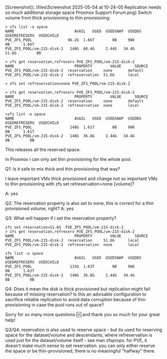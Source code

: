 [Screenshot](..\files\Screenshot 2025-05-04 at 10-24-05 Replication needs so much additional storage space Proxmox Support Forum.png)
Switch volume from thick provisioning to thin provisioning:

```
> zfs list -o space
NAME                           AVAIL   USED  USEDSNAP  USEDDS  USEDREFRESERV  USEDCHILD
PVE_ZFS_POOL                96.2G  1.66T        0B     96K             0B      1.66T
PVE_ZFS_POOL/vm-215-disk-2   148G  88.4G     2.44G   34.4G          51.6G         0B

> zfs get reservation,refreserv PVE_ZFS_POOL/vm-215-disk-2
NAME                           PROPERTY        VALUE      SOURCE
PVE_ZFS_POOL/vm-215-disk-2  reservation     none       default
PVE_ZFS_POOL/vm-215-disk-2  refreservation  51.6G      local

> zfs set refreservation=none PVE_ZFS_POOL/vm-215-disk-2

> zfs get reservation,refreserv PVE_ZFS_POOL/vm-215-disk-2
NAME                           PROPERTY        VALUE      SOURCE
PVE_ZFS_POOL/vm-215-disk-2  reservation     none       default
PVE_ZFS_POOL/vm-215-disk-2  refreservation  none       local

>zfs list -o space
NAME                           AVAIL   USED  USEDSNAP  USEDDS  USEDREFRESERV  USEDCHILD
PVE_ZFS_POOL                 148G  1.61T        0B     96K             0B      1.61T
PVE_ZFS_POOL/vm-215-disk-2   148G  36.8G     2.44G   34.4G             0B         0B
```


This releases all the reserved space.

In Proxmox i can only set thin provisioning for the whole pool.

Q1: Is it safe to mix thick and thin provisioning that way?


I leave important VMs thick provisioned and change not so important VMs to thin provisioning with zfs set refreservation=none [volume]?

A: yes



Q2: The reservation property is also set to none, this is correct for a thin provisioned volume, right?
A: yes

Q3: What will happen if i set the reservation property?

```
zfs set reservation=51.6G  PVE_ZFS_POOL/vm-215-disk-2
> zfs get reservation,refreserv PVE_ZFS_POOL/vm-215-disk-2
NAME                           PROPERTY        VALUE      SOURCE
PVE_ZFS_POOL/vm-215-disk-2  reservation     51.6G      local
PVE_ZFS_POOL/vm-215-disk-2  refreservation  none       local

zfs list -o space
NAME                           AVAIL   USED  USEDSNAP  USEDDS  USEDREFRESERV  USEDCHILD
PVE_ZFS_POOL                 133G  1.63T        0B     96K             0B      1.63T
PVE_ZFS_POOL/vm-215-disk-2   148G  36.8G     2.44G   34.4G             0B         0B
```



Q4: Does it mean the disk is thick provisioned but replication might fail because of missing reservation?
Is this an advisable configuration to sacrifice reliable replication to avoid data corruption because of thin provisioning in case the pool runs out of space?

Sorry for so many more questions :cool: and thank you so much for your great help!

Q3/Q4: reservation is also used to reserve space - but its used for reserving space for the dataset/volume and descendants, where refreservation is used just for the dataset/volume itself - see man zfsprops. for PVE, it doesn't make much sense to set reservation. you can only either reserve the space or be thin-provisioned, there is no meaningful "halfway" there.